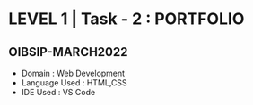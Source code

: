# LEVEL 1 | Task - 2 : PORTFOLIO
## OIBSIP-MARCH2022
- Domain : Web Development
- Language Used : HTML,CSS
- IDE Used : VS Code
